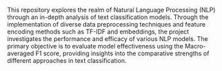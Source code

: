 This repository explores the realm of Natural Language Processing (NLP) through an in-depth analysis of text classification models. Through the implementation of diverse data preprocessing techniques and feature encoding methods such as TF-IDF and embeddings, the project investigates the performance and efficacy of various NLP models. The primary objective is to evaluate model effectiveness using the Macro-averaged F1 score, providing insights into the comparative strengths of different approaches in text classification.
